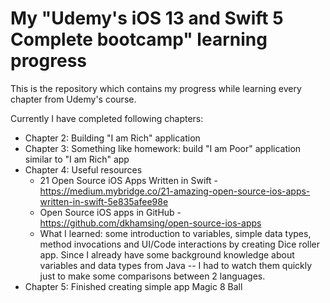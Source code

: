 # My "Udemy's iOS 13 and Swift 5 Complete bootcamp" learning progress

This is the repository which contains my progress while learning every chapter from Udemy's course.

Currently I have completed following chapters:
* Chapter 2: Building "I am Rich" application
* Chapter 3: Something like homework: build "I am Poor" application similar to "I am Rich" app
* Chapter 4: Useful resources
  * 21 Open Source iOS Apps Written in Swift - https://medium.mybridge.co/21-amazing-open-source-ios-apps-written-in-swift-5e835afee98e
  * Open Source iOS apps in GitHub - https://github.com/dkhamsing/open-source-ios-apps
  * What I learned: some introduction to variables, simple data types, method invocations and UI/Code interactions by creating Dice roller app. Since I already have some background knowledge about variables and data types from Java -- I had to watch them quickly just to make some comparisons between 2 languages.
* Chapter 5: Finished creating simple app Magic 8 Ball